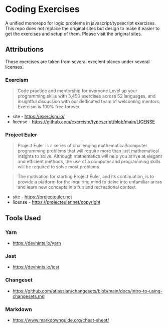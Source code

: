# Coding Exercises

A unified monorepo for logic problems in javascript/typescript exercises. This repo does not replace the original sites but design to make it easier to get the exercises and setup of them. Please visit the original sites.

## Attributions

Those exercises are taken from several excelent places under several licenses. 

### Exercism

> Code practice and mentorship for everyone Level up your programming skills with 3,450 exercises across 52 languages, and insightful discussion with our dedicated team of welcoming mentors. Exercism is 100% free forever.

* site - https://exercism.io/
* license - https://github.com/exercism/typescript/blob/main/LICENSE

### Project Euler

> Project Euler is a series of challenging mathematical/computer programming problems that will require more than just mathematical insights to solve. Although mathematics will help you arrive at elegant and efficient methods, the use of a computer and programming skills will be required to solve most problems.

> The motivation for starting Project Euler, and its continuation, is to provide a platform for the inquiring mind to delve into unfamiliar areas and learn new concepts in a fun and recreational context.

* site - https://projecteuler.net
* license - https://projecteuler.net/copyright

## Tools Used 

### Yarn

* https://devhints.io/yarn

### Jest

* https://devhints.io/jest

### Changeset

* https://github.com/atlassian/changesets/blob/main/docs/intro-to-using-changesets.md

### Markdown

* https://www.markdownguide.org/cheat-sheet/
